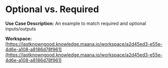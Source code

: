 # Optional vs. Required

**Use Case Description:** An example to match required and optional inputs/outputs

**Workspace:** [https://lastknowngood.knowledge.maana.io/workspace/a2d45ed3-e55e-4d6e-a108-a8186d78f961](https://lastknowngood.knowledge.maana.io/workspace/a2d45ed3-e55e-4d6e-a108-a8186d78f961)



